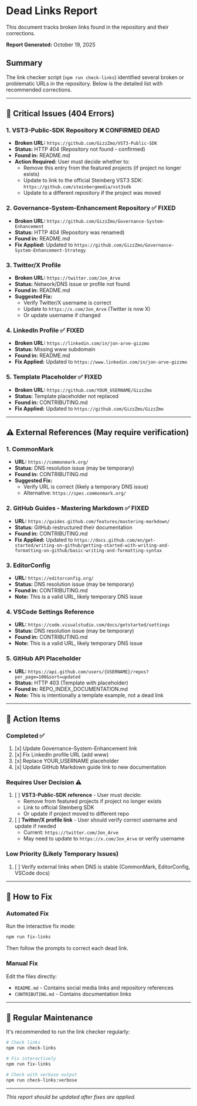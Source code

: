 # Dead Links Report

This document tracks broken links found in the repository and their corrections.

**Report Generated:** October 19, 2025

## Summary

The link checker script (`npm run check-links`) identified several broken or problematic URLs in the repository. Below is the detailed list with recommended corrections.

---

## 🔴 Critical Issues (404 Errors)

### 1. VST3-Public-SDK Repository ❌ CONFIRMED DEAD
- **Broken URL:** `https://github.com/GizzZmo/VST3-Public-SDK`
- **Status:** HTTP 404 (Repository not found - confirmed)
- **Found in:** README.md
- **Action Required:** User must decide whether to:
  - Remove this entry from the featured projects (if project no longer exists)
  - Update to link to the official Steinberg VST3 SDK: `https://github.com/steinbergmedia/vst3sdk`
  - Update to a different repository if the project was moved

### 2. Governance-System-Enhancement Repository ✅ FIXED
- **Broken URL:** `https://github.com/GizzZmo/Governance-System-Enhancement`
- **Status:** HTTP 404 (Repository was renamed)
- **Found in:** README.md
- **Fix Applied:** Updated to `https://github.com/GizzZmo/Governance-System-Enhancement-Strategy`

### 3. Twitter/X Profile
- **Broken URL:** `https://twitter.com/Jon_Arve`
- **Status:** Network/DNS issue or profile not found
- **Found in:** README.md
- **Suggested Fix:**
  - Verify Twitter/X username is correct
  - Update to `https://x.com/Jon_Arve` (Twitter is now X)
  - Or update username if changed

### 4. LinkedIn Profile ✅ FIXED
- **Broken URL:** `https://linkedin.com/in/jon-arve-gizzmo`
- **Status:** Missing www subdomain
- **Found in:** README.md
- **Fix Applied:** Updated to `https://www.linkedin.com/in/jon-arve-gizzmo`

### 5. Template Placeholder ✅ FIXED
- **Broken URL:** `https://github.com/YOUR_USERNAME/GizzZmo`
- **Status:** Template placeholder not replaced
- **Found in:** CONTRIBUTING.md
- **Fix Applied:** Updated to `https://github.com/GizzZmo/GizzZmo`

---

## ⚠️ External References (May require verification)

### 1. CommonMark
- **URL:** `https://commonmark.org/`
- **Status:** DNS resolution issue (may be temporary)
- **Found in:** CONTRIBUTING.md
- **Suggested Fix:**
  - Verify URL is correct (likely a temporary DNS issue)
  - Alternative: `https://spec.commonmark.org/`

### 2. GitHub Guides - Mastering Markdown ✅ FIXED
- **URL:** `https://guides.github.com/features/mastering-markdown/`
- **Status:** GitHub restructured their documentation
- **Found in:** CONTRIBUTING.md
- **Fix Applied:** Updated to `https://docs.github.com/en/get-started/writing-on-github/getting-started-with-writing-and-formatting-on-github/basic-writing-and-formatting-syntax`

### 3. EditorConfig
- **URL:** `https://editorconfig.org/`
- **Status:** DNS resolution issue (may be temporary)
- **Found in:** CONTRIBUTING.md
- **Note:** This is a valid URL, likely temporary DNS issue

### 4. VSCode Settings Reference
- **URL:** `https://code.visualstudio.com/docs/getstarted/settings`
- **Status:** DNS resolution issue (may be temporary)
- **Found in:** CONTRIBUTING.md
- **Note:** This is a valid URL, likely temporary DNS issue

### 5. GitHub API Placeholder
- **URL:** `https://api.github.com/users/{USERNAME}/repos?per_page=100&sort=updated`
- **Status:** HTTP 403 (Template with placeholder)
- **Found in:** REPO_INDEX_DOCUMENTATION.md
- **Note:** This is intentionally a template example, not a dead link

---

## 📝 Action Items

### Completed ✅
1. [x] Update Governance-System-Enhancement link
2. [x] Fix LinkedIn profile URL (add www)
3. [x] Replace YOUR_USERNAME placeholder
4. [x] Update GitHub Markdown guide link to new documentation

### Requires User Decision ⚠️
1. [ ] **VST3-Public-SDK reference** - User must decide:
   - Remove from featured projects if project no longer exists
   - Link to official Steinberg SDK
   - Or update if project moved to different repo
2. [ ] **Twitter/X profile link** - User should verify correct username and update if needed
   - Current: `https://twitter.com/Jon_Arve`
   - May need to update to `https://x.com/Jon_Arve` or verify username

### Low Priority (Likely Temporary Issues)
1. [ ] Verify external links when DNS is stable (CommonMark, EditorConfig, VSCode docs)

---

## 🔧 How to Fix

### Automated Fix
Run the interactive fix mode:
```bash
npm run fix-links
```

Then follow the prompts to correct each dead link.

### Manual Fix
Edit the files directly:
- `README.md` - Contains social media links and repository references
- `CONTRIBUTING.md` - Contains documentation links

---

## 🔄 Regular Maintenance

It's recommended to run the link checker regularly:

```bash
# Check links
npm run check-links

# Fix interactively
npm run fix-links

# Check with verbose output
npm run check-links:verbose
```

---

*This report should be updated after fixes are applied.*
